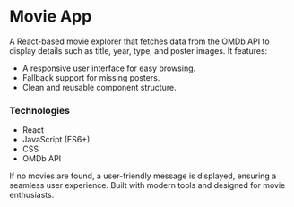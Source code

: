 # Movie App

A React-based movie explorer that fetches data from the OMDb API to display details such as title, year, type, and poster images. It features:
- A responsive user interface for easy browsing.
- Fallback support for missing posters.
- Clean and reusable component structure.

### **Technologies**
- React
- JavaScript (ES6+)
- CSS
- OMDb API

If no movies are found, a user-friendly message is displayed, ensuring a seamless user experience. Built with modern tools and designed for movie enthusiasts.
